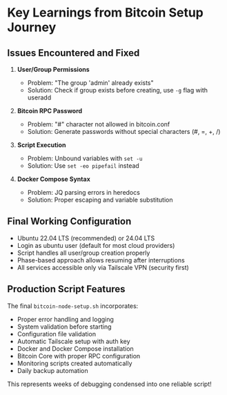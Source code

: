 # Key Learnings from Bitcoin Setup Journey

## Issues Encountered and Fixed

1. **User/Group Permissions**
   - Problem: "The group 'admin' already exists"
   - Solution: Check if group exists before creating, use `-g` flag with useradd

2. **Bitcoin RPC Password**
   - Problem: "#" character not allowed in bitcoin.conf
   - Solution: Generate passwords without special characters (#, =, +, /)

3. **Script Execution**
   - Problem: Unbound variables with `set -u`
   - Solution: Use `set -eo pipefail` instead

4. **Docker Compose Syntax**
   - Problem: JQ parsing errors in heredocs
   - Solution: Proper escaping and variable substitution

## Final Working Configuration

- Ubuntu 22.04 LTS (recommended) or 24.04 LTS
- Login as ubuntu user (default for most cloud providers)
- Script handles all user/group creation properly
- Phase-based approach allows resuming after interruptions
- All services accessible only via Tailscale VPN (security first)

## Production Script Features

The final `bitcoin-node-setup.sh` incorporates:
- Proper error handling and logging
- System validation before starting
- Configuration file validation
- Automatic Tailscale setup with auth key
- Docker and Docker Compose installation
- Bitcoin Core with proper RPC configuration
- Monitoring scripts created automatically
- Daily backup automation

This represents weeks of debugging condensed into one reliable script!
